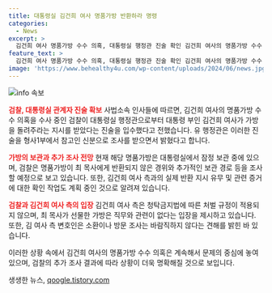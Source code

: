```yaml
---
title: 대통령실 김건희 여사 명품가방 반환하라 명령
categories:
  - News
excerpt: >
  김건희 여사 명품가방 수수 의혹, 대통령실 행정관 진술 확인 김건희 여사의 명품가방 수수 의혹을 수사하는 검찰이 대통령실 행정관으로부터 김 여사가 가방을 돌려주라고 지시했다는 진술을 확보했다. 유 행정관은 가방을 돌려주지 못했지만, 청탁금지법 위반 등을 파악한 후 김 여사 조사 시기와 방식을 결정할 계획이다. 김 여사 측 변호인은 김 여사에 대한 소환이나 방문 조사는 바람직하지 않다고 주장했다.
feature_text: >
  김건희 여사 명품가방 수수 의혹, 대통령실 행정관 진술 확인 김건희 여사의 명품가방 수수 의혹을 수사하는 검찰이 대통령실 행정관으로부터 김 여사가 가방을 돌려주라고 지시했다는 진술을 확보했다. 유 행정관은 가방을 돌려주지 못했지만, 청탁금지법 위반 등을 파악한 후 김 여사 조사 시기와 방식을 결정할 계획이다. 김 여사 측 변호인은 김 여사에 대한 소환이나 방문 조사는 바람직하지 않다고 주장했다.
image: 'https://www.behealthy4u.com/wp-content/uploads/2024/06/news.jpg'
---
```


<p><img src="https://www.behealthy4u.com/wp-content/uploads/2024/06/news.jpg" alt="info 속보" /></p>

<p><b><span style="color: #ee2323;">검찰, 대통령실 관계자 진술 확보</span></b>
사법소속 인사들에 따르면, 김건희 여사의 명품가방 수수 의혹을 수사 중인 검찰이 대통령실 행정관으로부터 대통령 부인 김건희 여사가 가방을 돌려주라는 지시를 받았다는 진술을 입수했다고 전했습니다. 유 행정관은 이러한 진술을 형사1부에서 참고인 신분으로 조사를 받으면서 밝혔다고 합니다.</p>

<p><b><span style="color: #ee2323;">가방의 보관과 추가 조사 전망</span></b>
현재 해당 명품가방은 대통령실에서 잠정 보관 중에 있으며, 검찰은 명품가방이 최 목사에게 반환되지 않은 경위와 추가적인 보관 경로 등을 조사할 예정으로 보고 있습니다. 또한, 김건희 여사 측과의 실제 반환 지시 유무 및 관련 증거에 대한 확인 작업도 계획 중인 것으로 알려져 있습니다.</p>

<p><b><span style="color: #ee2323;">검찰과 김건희 여사 측의 입장</span></b>
김건희 여사 측은 청탁금지법에 따른 처벌 규정이 적용되지 않으며, 최 목사가 선물한 가방은 직무와 관련이 없다는 입장을 제시하고 있습니다. 또한, 김 여사 측 변호인은 소환이나 방문 조사는 바람직하지 않다는 견해를 밝힌 바 있습니다. </p>

<p>이러한 상황 속에서 김건희 여사의 명품가방 수수 의혹은 계속해서 문제의 중심에 놓여 있으며, 검찰의 추가 조사 결과에 따라 상황이 더욱 명확해질 것으로 보입니다.</p>
생생한 뉴스, <a href="https://qoogle.tistory.com" rel="dofollow">qoogle.tistory.com</a>


